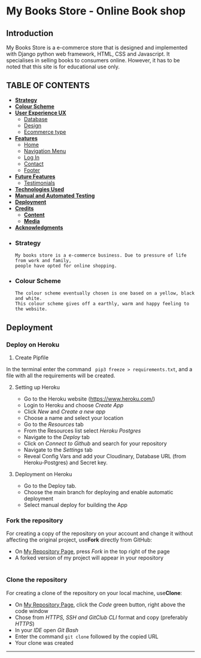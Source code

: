 <h1>My Books Store - Online Book shop</h1>

## Introduction

My Books Store is a e-commerce store that is designed and implemented
with Django python web framework, HTML, CSS and Javascript.
It specialises in selling books to consumers online.
However, it has to be noted that this site is for educational use only.

## TABLE OF CONTENTS

-   [**Strategy**](#strategy)
-   [**Colour Scheme**](#colour-scheme)
-   [**User Experience UX**](#user-experience-ux)
    -   [Database](#database)
    -   [Design](#design)
    -   [Ecommerce type](#Ecommerce)
-   [**Features**](#features)
    -   [Home](#home)
    -   [Navigation Menu](#navigation-menu)
    -   [Log In](#log-in)
    -   [Contact](#contact)
    -   [Footer](#footer)
-   [**Future Features**](#future-features)
    -   [Testimonials](#testimonials)
-   [**Technologies Used**](#technologies-used)
-   [**Manual and Automated Testing**](<#manaual and automated testing>)
-   [**Deployment**](#deployment)
-   [**Credits**](#credits)
    -   [**Content**](#content)
    -   [**Media**](#media)
-   [**Acknowledgments**](#acknowledgements)

*   ### Strategy

        My books store is a e-commerce business. Due to pressure of life from work and family,
        people have opted for online shopping.

*   ### Colour Scheme

        The colour scheme eventually chosen is one based on a yellow, black and white.
        This colour scheme gives off a earthly, warm and happy feeling to the website.

## Deployment

### Deploy on Heroku

1.  Create Pipfile

In the terminal enter the command ` pip3 freeze > requirements.txt`, and a file with all the requirements will be created.

2. Setting up Heroku

    - Go to the Heroku website (https://www.heroku.com/)
    - Login to Heroku and choose _Create App_
    - Click _New_ and _Create a new app_
    - Choose a name and select your location
    - Go to the _Resources_ tab
    - From the Resources list select _Heroku Postgres_
    - Navigate to the _Deploy_ tab
    - Click on _Connect to Github_ and search for your repository
    - Navigate to the _Settings_ tab
    - Reveal Config Vars and add your Cloudinary, Database URL (from Heroku-Postgres) and Secret key.

3. Deployment on Heroku

    - Go to the Deploy tab.
    - Choose the main branch for deploying and enable automatic deployment
    - Select manual deploy for building the App

### Fork the repository

For creating a copy of the repository on your account and change it without affecting the original project, use<b>Fork</b> directly from GitHub:

-   On [My Repository Page](https://github.com/useriasminna/italianissimo-booking-website), press <i>Fork</i> in the top right of the page
-   A forked version of my project will appear in your repository<br></br>

### Clone the repository

For creating a clone of the repository on your local machine, use<b>Clone</b>:

-   On [My Repository Page](https://github.com/useriasminna/italianissimo-booking-website), click the <i>Code</i> green button, right above the code window
-   Chose from <i>HTTPS, SSH and GitClub CLI</i> format and copy (preferably <i>HTTPS</i>)
-   In your <i>IDE</i> open <i>Git Bash</i>
-   Enter the command <code>git clone</code> followed by the copied URL
-   Your clone was created
<hr>
